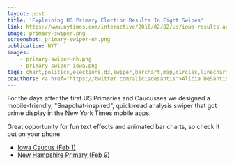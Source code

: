 ```yaml
---
layout: post
title: 'Explaining US Primary Election Results In Eight Swipes'
link: https://www.nytimes.com/interactive/2016/02/02/us/iowa-results-analysis.html
image: primary-swiper.png
screenshot: primary-swiper-nh.png
publication: NYT
images:
    - primary-swiper-nh.png
    - primary-swiper-iowa.png
tags: chart,politics,elections,d3,swiper,barchart,map,circles,linechart
coauthors: <a href="https://twitter.com/aliciadesantis">Alicia DeSantis</a>, <a href="https://aparlapiano.wordpress.com/">Alica Parlapiano</a>, <a href="https://twitter.com/kkrebeccalai">K.K. Lai</a> & <a href="https://www.larrybuch.com/">Larry Buchanan</a>
---
```


For the days after the first US Primaries and Caucusses we designed a mobile-friendly, "Snapchat-inspired", quick-read analysis swiper that got prime display in the New York Times mobile apps.

Great opportunity for fun text effects and animated bar charts, so check it out on your phone.

- [Iowa Caucus (Feb 1)](https://www.nytimes.com/interactive/2016/02/02/us/iowa-results-analysis.html)
- [New Hampshire Primary (Feb 9)](https://www.nytimes.com/interactive/2016/02/10/us/politics/new-hampshire-primary-results-analysis.html)
